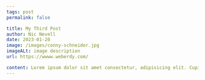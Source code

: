 ```yaml
---
tags: post
permalink: false

title: My Third Post
author: Nic Nevell
date: 2023-01-20
image: /images/conny-schneider.jpg
imageALt: image description
url: https://wwww.weberdy.com/

content: Lorem ipsum dolor sit amet consectetur, adipisicing elit. Cupiditate facilis doloribus omnis, facere inventore eos rem dicta fuga? Provident quisquam incidunt autem accusamus nobis sit fugit pariatur excepturi non distinctio.
---
```

